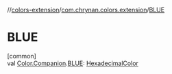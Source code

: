 //[colors-extension](../../index.md)/[com.chrynan.colors.extension](index.md)/[BLUE](-b-l-u-e.md)

# BLUE

[common]\
val [Color.Companion](../../../colors-core/colors-core/com.chrynan.colors/-color/-companion/index.md).[BLUE](-b-l-u-e.md): [HexadecimalColor](../../../colors-core/colors-core/com.chrynan.colors/-hexadecimal-color/index.md)
